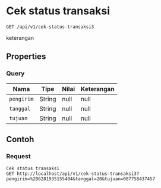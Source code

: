 # Cek status transaksi
```http
GET /api/v1/cek-status-transaksi3
```
keterangan
## Properties
### Query
Nama | Tipe | Nilai | Keterangan
--- | --- | --- | ---
<code>pengirim</code> | String | null | null
<code>tanggal</code> | String | null | null
<code>tujuan</code> | String | null | null

## Contoh

### Request
```http
Cek status transaksi
GET http://localhost/api/v1/cek-status-transaksi3?pengirim=%2B6281935155404&tanggal=20&tujuan=087758437457
```
